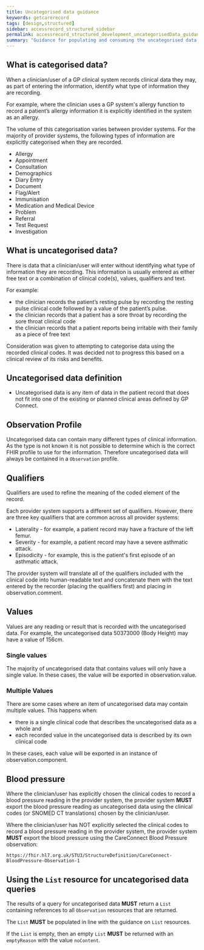 ```yaml
---
title: Uncategorised data guidance
keywords: getcarerecord
tags: [design,structured]
sidebar: accessrecord_structured_sidebar
permalink: accessrecord_structured_development_uncategorisedData_guidance.html
summary: "Guidance for populating and consuming the uncategorised data from GP systems using GP Connect"
---
```


## What is categorised data? ##
When a clinician/user of a GP clinical system records clinical data they may, as part of entering the information, identify what type of information they are recording.

For example, where the clinician uses a GP system's allergy function to record a patient’s allergy information it is explicitly identified in the system as an allergy.

The volume of this categorisation varies between provider systems. For the majority of provider systems, the following types of information are explicitly categorised when they are recorded.
* Allergy
* Appointment
* Consultation
* Demographics
* Diary Entry
* Document
* Flag/Alert
* Immunisation
* Medication and Medical Device
* Problem
* Referral
* Test Request
* Investigation

## What is uncategorised data? ##
There is data that a clinician/user will enter without identifying what type of information they are recording. This information is usually entered as either free text or a combination of clinical code(s), values, qualifiers and text.

For example:
* the clinician records the patient’s resting pulse by recording the resting pulse clinical code followed by a value of the patient’s pulse.
* the clinician records that a patient has a sore throat by recording the sore throat clinical code
* the clinician records that a patient reports being irritable with their family as a piece of free text

Consideration was given to attempting to categorise data using the recorded clinical codes. It was decided not to progress this based on a clinical review of its risks and benefits.

## Uncategorised data definition ## 

* Uncategorised data is any item of data in the patient record that does not fit into one of the existing or planned clinical areas defined by GP Connect.

## Observation Profile ##

Uncategorised data can contain many different types of clinical information. As the type is not known it is not possible to determine which is the correct FHIR profile to use for the information. Therefore uncategorised data will always be contained in a `Observation` profile.

## Qualifiers ##

Qualifiers are used to refine the meaning of the coded element of the record.

Each provider system supports a different set of qualifiers. However, there are three key qualifiers that are common across all provider systems:

* Laterality - for example, a patient record may have a fracture of the left femur.
* Severity - for example, a patient record may have a severe asthmatic attack.
* Episodicity - for example, this is the patient's first episode of an asthmatic attack.

The provider system will translate all of the qualifiers included with the clinical code into human-readable text and concatenate them with the text entered by the recorder (placing the qualifiers first) and placing in observation.comment.

## Values ##

Values are any reading or result that is recorded with the uncategorised data. For example, the uncategorised data 50373000 (Body Height) may have a value of 156cm.

### Single values ###
The majority of uncategorised data that contains values will only have a single value. In these cases, the value will be exported in observation.value.

### Multiple Values ###
There are some cases where an item of uncategorised data may contain multiple values. This happens when:
* there is a single clinical code that describes the uncategorised data as a whole
and
* each recorded value in the uncategorised data is described by its own clinical code

In these cases, each value will be exported in an instance of observation.component.

## Blood pressure ##
Where the clinician/user has explicitly chosen the clinical codes to record a blood pressure reading in the provider system, the provider system **MUST** export the blood pressure reading as uncategorised data using the clinical codes (or SNOMED CT translations) chosen by the clinician/user.

Where the clinician/user has NOT explicitly selected the clinical codes to record a blood pressure reading in the provider system, the provider system **MUST** export the blood pressure using the CareConnect Blood Pressure observation:

    https://fhir.hl7.org.uk/STU3/StructureDefinition/CareConnect-BloodPressure-Observation-1


## Using the `List` resource for uncategorised data queries

The results of a query for uncategorised data **MUST** return a `List` containing references to all `Observation` resources that are returned.

The `List` **MUST** be populated in line with the guidance on `List` resources.

If the `List` is empty, then an empty `List` **MUST** be returned with an `emptyReason` with the value `noContent`.


